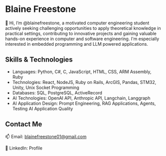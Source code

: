 # Blaine Freestone

👋 Hi, I’m @blainefreestone, a motivated computer engineering student actively seeking challenging opportunities to apply theoretical knowledge in practical settings, contributing to innovative projects and gaining valuable hands-on experience in computer and software engineering. I'm especially interested in embedded programming and LLM powered applications.
## Skills & Technologies
- Languages: Python, C#, C, JavaScript, HTML, CSS, ARM Assembly, Ruby
- Technologies: React, NodeJS, Ruby on Rails, ArcGIS, Pandas, STM32, Unity, Unix Socket Programming
- Databases: SQL, PostgreSQL, ActiveRecord
- AI Technologies: OpenAI API, Anthropic API, Langchain, Langgraph
- AI Application Design: Prompt Engineering, RAG Applications, Agents, Testing AI Application Quality

## Contact Me

📫 Email: blainefreestone01@gmail.com

🔗 LinkedIn: Profile
